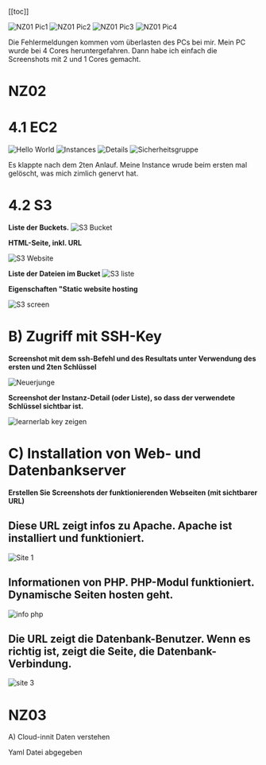 [[toc]]

![NZ01 Pic1](https://github.com/NxahX0/M346/assets/118827507/22dc102c-3b29-4d2e-9c77-4015d29f7753)
![NZ01 Pic2](https://github.com/NxahX0/M346/assets/118827507/b384cf21-ae76-4a0b-b652-649f69be5413)
![NZ01 Pic3](https://github.com/NxahX0/M346/assets/118827507/5c78ebe2-4162-4497-bda8-7aae69ba3df9)
![NZ01 Pic4](https://github.com/NxahX0/M346/assets/118827507/95619dc8-8a86-4f44-948b-5d572fba6d59)

Die Fehlermeldungen kommen vom überlasten des PCs bei mir. Mein PC wurde bei 4 Cores heruntergefahren. Dann habe ich einfach die Screenshots mit 2 und 1 Cores gemacht. 


# NZ02

# 4.1 EC2

![Hello World](https://github.com/NxahX0/M346/assets/118827507/9b1f6e89-ca8f-4300-bcf0-e65466b3dc43)
![Instances](https://github.com/NxahX0/M346/assets/118827507/9c98a4df-c786-4bc4-a4d4-3d89b8484b25)
![Details](https://github.com/NxahX0/M346/assets/118827507/b9a1f500-46c4-496a-bc00-85a5cb099d60)
![Sicherheitsgruppe](https://github.com/NxahX0/M346/assets/118827507/594b6610-03ba-42ec-bd87-bf109057a224)

Es klappte nach dem 2ten Anlauf. Meine Instance wrude beim ersten mal gelöscht, was mich zimlich genervt hat. 


# 4.2 S3

**Liste der Buckets.**
![S3 Bucket](https://github.com/NxahX0/M346/assets/118827507/09b20ba1-afd5-4734-baf1-9bd242f8009e)

**HTML-Seite, inkl. URL**

![S3 Website](https://github.com/NxahX0/M346/assets/118827507/f66fcb78-930b-4d41-b9c7-7a863b9ae185)

**Liste der Dateien im Bucket**
![S3 liste](https://github.com/NxahX0/M346/assets/118827507/125f966f-113d-49b2-be4b-426d28fd0723)

**Eigenschaften "Static website hosting**

![S3 screen](https://github.com/NxahX0/M346/assets/118827507/4df5f107-b56b-4ddb-b9ab-8d2ae07134af)

# B) Zugriff mit SSH-Key

**Screenshot mit dem ssh-Befehl und des Resultats unter Verwendung des ersten und 2ten Schlüssel**

![Neuerjunge](https://github.com/NxahX0/M346/assets/118827507/c385f64a-c419-45b2-bb9f-da3e693019a5)


**Screenshot der Instanz-Detail (oder Liste), so dass der verwendete Schlüssel sichtbar ist.**

![learnerlab key zeigen](https://github.com/NxahX0/M346/assets/118827507/9b44b775-29b2-45fc-82d7-f63c338148ad)


# C) Installation von Web- und Datenbankserver

**Erstellen Sie Screenshots der funktionierenden Webseiten (mit sichtbarer URL)**


## Diese URL zeigt infos zu Apache. Apache ist installiert und funktioniert.

![Site 1](https://github.com/NxahX0/M346/assets/118827507/3418a4f4-25a7-4b2e-9a65-0888809afbab)


##  Informationen von PHP. PHP-Modul funktioniert. Dynamische Seiten hosten geht.

![info php](https://github.com/NxahX0/M346/assets/118827507/69fc19be-7741-4b42-a609-2071e1ef9ca8)


## Die URL zeigt die Datenbank-Benutzer. Wenn es richtig ist, zeigt die Seite, die Datenbank-Verbindung.

![site 3](https://github.com/NxahX0/M346/assets/118827507/85f71b48-5b47-4f10-9f70-ccb13916df01)


# NZ03
A) Cloud-innit Daten verstehen

Yaml Datei abgegeben
